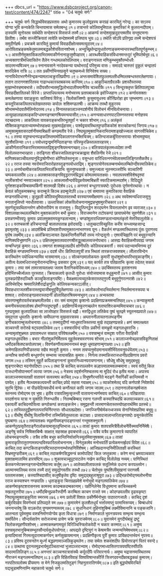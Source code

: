 +++
dbcs_url = "https://www.dsbcproject.org/canon-text/content/474/2247"
title = "04 चतुर्थः सर्गः"

+++
चतुर्थः सर्गः
सिद्धार्थविवाहप्रस्तावः
अथो कुमारस्य कुलोद्वहस्य करग्रहं कारयितुं नरेन्द्रः।
का साऽस्य योग्या भुवि कन्यकेति चिन्तयामास समेतबन्धुः॥१॥
तत्रान्तरे कोलियभूमिपालः कुमारिकां मे कुलरत्नदीपाम्।
दास्यामि सूनोस्तव सर्वथेति सन्देशपत्रं विससर्ज तस्मै॥२॥
आकर्ण्य सन्देशमुखादुदन्तमतीव सन्तुष्टमनाः क्षितीशः।
तथैव सज्जीक्रियतां त्वयेति सन्देशमस्मै प्रजिघाय भूयः॥३॥
तथेति सोऽपि प्रतिगृह्य तस्मै सन्देशपत्रं समुदीर्णहर्षः।
प्रचक्रमे कारयितुं कुमार्या विवाहदीक्षोत्सवमत्युदारम्॥४॥
आरोपिताभ्रङ्कषकेतुमालमाबद्धकौशेयवितानशोभम्।
अभ्युच्छ्रितेन्द्रायुधतोरणाङ्कमभ्यन्तरस्थापितपूर्णकुम्भम्॥५॥
आस्तीर्णमुक्तासिकताभिराममाकीर्णनानाकुसुमौपहारम्।
आरब्धवैवाहिकसंविधानमन्तःपुरं भूमिपतेर्बभूव॥६॥
अभ्यक्तगात्रीमधिवासितेन तैलेन गन्धामलकोपलिप्ताम्।
वराङ्गनास्ता मणिकुम्भमुक्तैरम्भोधरैः सादरमभ्यषिञ्चन्॥७॥
स्नानावसाने नरदेवकन्या पाथोभरार्द्रं परिमुच्य वासः।
समाददे चारुतरं दुकूलं चन्द्रातपं शारदिकेव रात्रिः॥८॥
ततः प्रकीर्णाभिनवप्रसूने चतुष्कमध्ये विनिवेश्य सख्यः।
नानाविधैराभरणैर्नरेन्द्रकन्यामलञ्चक्रुरतिप्रवीणाः॥९॥
अन्तःसमावेशितफुल्लमल्लीधम्मिल्लबन्धस्तरलेक्षणायाः।
ततान तारागणशारितस्य गाढान्धकारस्तबकस्य कान्तिम्॥१०॥
आकुञ्चिताग्रैरलकैः प्रशस्तैस्तस्या मुखाम्भोरुहमाबभासे।
तदीयसौरभ्यसमृद्धिलोभादालीयमानैरिव चञ्चरीकैः॥११॥
सिन्दूरक्लृप्त क्षितिपालपुत्र्या विवाहदीक्षातिलको विरेजे।
प्राप्ताधिपत्यस्य मनोभवस्य प्रतापबाकार्क इवोज्जिहानः॥१२॥
कर्णावसक्ताः कमलेक्षणाया यवाङ्कुराः सातिशयं विरेजुः।
त्रिलोकजिष्णोः कुसुमायुधस्य कीर्त्तिप्ररोहा इव जृम्भमाणाः॥१३॥
कस्तूरिकाकल्पितपत्रलेखस्तस्याः कपोलः शशिमण्डलश्रीः।
आक्रम्य तस्थौ मुकुरस्य शोभामम्भोदवातैर्मलिनोदरस्य॥१४॥
विन्यस्तकालाञ्जनदर्शनीयं विलोचनं मीनविलोचनायाः।
अत्युग्रहालाहलपङ्कदिग्धामनङ्गबाणश्रियमन्वयासीत्॥१५॥
अनन्यसाधारणपाटलिम्नस्तस्या मनोज्ञस्य रदच्छदस्य।
आकल्पिता यावकपङ्कभतिरभूतपूर्वां न चकार शोभाम्॥१६॥
अलंकृतं मौक्तिककुण्डलाभ्यामम्भोरुहाक्ष्या मुखामार्द्रहासम्।
पार्श्वद्वयावस्थितपुण्डरीककोशं शरत्कोकनदं जिगाय॥१७॥
आमुक्तमुक्तासरदर्शनीयमाबिभ्रती कण्ठमतीव रेजे।
निष्ठ्यूतमुक्तानिकराभिरामशङ्खोज्ज्वला सागरवीचिकेव॥१८॥
तस्या वपुश्चन्दनपङ्कलिप्तमामोदिकालागरुभक्तिचित्रम्।
कलिन्दजाकर्बुरितान्तरायाः शोभामपुष्यत् सुरशैवलिन्याः॥१९॥
पयोधरद्वन्द्वमनिन्दिताङ्ग्याः परिस्फुरन्निस्तलतारहारम्।
आकीर्णतारानिकराभिरामामस्ताद्रिशृङ्गश्रियमन्वगच्छत्॥२०॥
बलित्रयालंकृतमध्यदेशा तन्वी विलोलस्तनभारहारा।
तरङ्गिता शीकरजालिताङ्गचक्राह्वया शैवलिनीव रेजे॥२१॥
माणिक्यकाञ्चीवलयानुविद्धश्रोणीभरा क्षोणिपतेस्तनूजा।
वसुन्धरा वारिधिरत्नगर्भवेलासमालिङ्गितसैकतैव॥२२॥
रराज तस्या नवरोमराजिरारोहतस्तुङ्गपयोधराद्रिम्।
शृङ्गारयोनेरवलम्बनार्थमालम्बितेन्दीवरमालिकेव॥२३॥
अनर्घचामीकरकल्पिताभिरलंक्रियाभिः सुतनुश्चकाशे।
समुज्ज्वला नूतनमञ्जरीभिः सञ्चारिणी चम्पकवल्लरीव॥२४॥
अलक्तकासङ्गविवृद्धरागमंघ्रिद्धयं कोमलमायताक्ष्याः।
नवातपस्पर्शविशेषदृश्यां नालीकशोभां नमयाञ्चकार॥२५॥
आकल्पसौन्दर्यदिदृक्षयेयमाबिभ्रती स्फाटिकमात्मदर्शम्।
विदिद्युते पूर्णशशाङ्कविम्बसम्पर्किणी शातमखी दिशेव॥२६॥
अनन्तरं बन्धुरगात्रयष्टेः पुरोधसः पूर्णमनोरथायाः।
न केवलं कौतुकमाबबन्धुः कराम्बुजे किञ्च हदम्बुजेऽपि॥२७॥
एवं समापय्य कुमारिकाया वैवाहिकं मण्डनसंविधानम्।
कुतूहली कौलियभूमिपालस्तस्थौ वरस्यागममीक्षमाणः॥२८॥
अथ स्ववेश्मन्यधिराजसूनुः स्नातानुलिप्तो नवधौतवासाः।
उल्लासिकां लोकविलोचनानामुद्वाहभूषामुररीचकार॥२९॥
सुवर्णसूत्रग्रथितान्तरेण क्षौमोत्तरीयेण स राजसूनुः।
विद्युत्पिनद्धेन शरद्घनेन वियत्तलाभोग इव व्यराजत्॥३०॥
विशालवक्षःस्थललम्बितेन मुक्ताकलापेन बभौ कुमारः।
विराजमानेन तटोपकण्ठं छायापथेनेव सुवर्णशैलः॥३१॥
प्रसन्नगम्भीरवपुः कुमारः प्रवालमुक्तामयकुण्डलाभ्याम्।
चण्डांशुताराधिपमण्डलाभ्यामलंकृतो मेरुरिवालुलोके॥३२॥
वरश्चकाशे हरिचन्दनार्द्रो बालातपाताम्र इवोदयाद्रिः।
धातुच्छटाविच्छुरितः करीव सन्ध्यामहःसान्द्र इवामृतांशुः॥३३॥
आदर्शबिम्बे प्रतिमाशरीरमामुक्तरत्नाभरणस्य यूनः।
वैकर्तनं मण्डलमास्थितस्य पुंसः पुराणस्य पुपोष लक्ष्मीम्॥३४॥
अलंक्रियाऽजायत देहकान्तिर्नैसर्गिकी तस्य नरेन्द्रसूनोः।
एश्वर्यचिह्नानि परं बभूवुरन्यानि माणिक्यविभूषणानि॥३५॥
उक्षिप्तमुक्तातपवारणश्रीरुद्धूतबालव्यजनोपचारः।
आरुह्य वैवाहिकमौपवाह्यं जगाम सन्बन्धिगृहं कुमारः॥३६॥
तमागतं शाक्यकुलप्रदीपं क्षोणीपतिः कोलियचक्रवर्त्ती।
स्वयं पदाभ्यामभिगम्य दूरं वैवाहिकं मण्डपमानिनाय॥३७॥
ददर्श धीरः क्षितिपालपुत्रीं तत्र स्थितां तारकराजवक्त्राम्।
लीलारविन्देन करस्थितेन पयोधिकन्यामिव भासमानाम्॥३८॥
सोत्कण्ठमालोकयतः कुमारीं सुधांशुशोभापरिभावुकाङ्गीम्।
अतीत्य वेलामधिराजसूनोरानन्दसिन्धुः प्रससार दूरम्॥३९॥
यत् कार्यते तत्र पतिव्रताभिः कृत्वा तदेतत् सकलं कुमारः।
तया समं तामरसायताक्ष्या जताम वैतानिकवेदिमध्यम्॥४०॥
उदर्चिषस्तस्य हुताशनस्य हविर्भिरुच्चैर्ज्वलतः पुरस्तात्।
क्रियाकलापे कृतधीः पुरोधाः संयोजयामास वधूकुमारौ॥४१॥
आसीत् कुमारः पुलकप्ररोहैरुदञ्चितैः कञ्चुकिताङ्गयष्टिः।
वैकक्षमाल्यच्युतकेसरास्तद्गुप्त्यै बभूवुर्गुणरत्न‍राशेः॥४२॥
आविर्भवद्भिः श्रमवारिलेशैरार्द्राङ्गुलिः कोलियकन्यकाऽऽसीत्।
विवाहधाराजलशीकरास्तद्व्याजीबभूवुर्विपुलेक्षणायाः॥४३॥
आलोकलोभादभिवर्तमाना निवर्तमानास्त्रपया च शश्वत्।
तयोरपाङ्गप्रसरास्तदानीं डोलाविहारश्रियमन्वभूवन्॥४४॥
अभ्यस्तया संवरणाम्बुशेरावर्तचक्रभ्रमलीलयेव।
वरः समं वामदृशा कृशानोः प्रदक्षिणाप्रक्रममन्वतिष्ठत्॥४५॥
कन्याकुमारौ कमनीयरूपावालोक्य होमाग्निरदृष्टपूर्वौ।
प्रदक्षिणार्चिःस्फुरणच्छलेन श्लाघाशिरःकम्पमिवाचचार॥४६॥
गुरुप्रयुक्ता कुलपालिका सा लाजोपहार विससर्ज वह्नौ।
मरुद्विधूता लतिकेव पुष्पं चूतद्रमे स्यूतनवप्रवाले॥४७॥
समुद्गता धूमततिः कृशानोः समीपलग्ना मुखसारसस्य।
अम्लाननीलायतनालभङ्गीम ङ्गीचकाराम्बुजलोचनायाः॥४८॥
तस्मादुदीर्णा नवधूमराजिस्तस्या मुखे तद्ग्रहणप्रसन्ने।
क्षणं समालक्ष्यत सञ्चरन्ती सरोरुहे षट्पदमालिकेव॥४९॥
वक्त्रारविन्दं परितः प्रकीर्णा वामभ्रुवो मङ्गलधूमराजिः।
अन्यामृतांशुभ्रमतः प्रयातामधत्त साक्षात् परिवेषलक्ष्मीम्॥५०॥
वक्त्राम्बुजं वामदृशः परीता वैवाहिकी मङ्गलधूमपंक्तिः।
बभार नीलांशुकनिर्मितस्य मुहूर्तवक्त्रावरणस्य शोभाम्॥५१॥
कालाञ्जनोच्छ्वासविकूणिताक्षं धर्मोदकक्लिष्टकपोलपत्रम्।
विवर्णकर्णोत्पलमाननाब्जं बभूव धूमग्रहणान्मृगाक्ष्याः॥५२॥
इति क्रमेणाहितपाणिपीडस्तया सहैव श्वसुरौ कुमारः।
ननाम तावप्यनुमोदमानावाशीर्भिरेतावनुवर्धयेताम्॥५३॥
अन्याँश्च सर्वानपि बन्धुवर्गान् सम्भाव्य जायासहितः कुमारः।
निर्गत्य तस्मान्निजराजधानीप्रदक्षिणाय प्रवरो जगाम॥५४॥
तस्मिन् मुहूर्ते कपिलाङ्गनानां कुमारनिध्यानपरायणानाम्।
सौधेषु सौधेषु समुद्बभूवुः शृङ्गारचेष्टा मदनोपदिष्टाः॥५५॥
तथा हि काचित् करपल्लवेन कल्हारमालामवलम्बमाना।
स्वयं वरीतुं किल राजधानीसोपानमार्गं त्वरया जगाम॥५६॥
नेत्रस्य तद्दर्शननिश्चलस्य मा मूदिदं रोध इतीव मत्वा।
अपास्य कालाञ्जनमायताक्षी वातायनं सत्वरमाप काचित्॥५७॥
विभूषणैरन्तरिते मदङ्गे नैसर्गिकीं कान्तिमसौ न पश्येत्।
इतीव नैपथ्यमकल्पयन्ती काचित् प्रपेदे सहसा गवाक्षम्॥५८॥
व्याकोशमेतद् यदि कर्णपाशे निवेशयेयं सुरभि द्विरेफः।
मां पीडयेदित्यवधीर्य मन्ये कर्णोत्पलं कापि जगाम जालम्॥५९॥
तदाननालोकनहर्षजातः स्तनस्य रोमोद्गम एव भुषा।
इतीव पत्रावलिमुत्सृजन्ती वातायनाभ्यर्णमवाप काचित्॥६०॥
पतिव्रतायाः परदर्शनाय यात्रा न युक्तेति निरुन्धतीव।
नितम्बबिम्बाद् रसना गलन्ती कस्याश्चिदघ्रिं कलयाञ्चकार॥६१॥
एकावलीं काचिदनर्पयित्वा कण्ठोकण्ठं करपङ्कजेन।
समुद्वहन्ती त्वरमाणचेतास्तस्योपहारार्थमिव प्रतस्थे॥६२॥
ताभिस्तदुद्वीक्षणतत्पराभिर्निरन्तराः सौधतलप्रदेशाः।
जगज्जिगीषोर्मकरध्वजस्य सेनानिवेशप्रतिमा बभूवुः॥६३॥
वीथीषु वीथीषु विलासिनीनां तस्मिन्निपेतुस्तरलाः कटाक्षाः।
प्रासादजालान्तरिताङ्गयष्टेः प्रसूनकेतोरिव पुष्पबाणाः॥६४॥
तमायताक्ष्यः स्पृहणीयमङ्गादङ्गान्तरं गन्तुमशक्नुवानैः।
आकर्णपूरप्रसृतैरपाङ्गैरालोकयामासुरतृप्तिभाजः॥६५॥
तासां कुमारः शतपत्रमित्रैर्विलोचनैर्विस्मयनिर्निमेषैः।
अङ्गेषु सर्वत्र निषिक्तबिम्बैः साक्षात् सहस्राक्ष इवाबभासे॥६६॥
यत्रैव यत्रैव कुमारगात्रे व्यापारितं लोचनमङ्गनाभिः।
तत्रैव तत्रैव बभूव कान्तिनिर्यासनिःस्यूतमिवानुषक्तम्॥६७॥
तासां कुमाराकृतिरातुराणामस्पन्दविस्फारितलोचनानाम्।
विनेतुकामेव मनोभवार्तिं प्रत्येकमन्तर्हृदयं विवेश॥६८॥
काचित् तदा कण्टकिताङ्गयष्टिस्तदाननाम्भोरुहनिर्विशेषम्।
आजिघ्रदानन्दनिमीलिताक्षी करस्थितं विभ्रमपुण्डरीकम्॥६९॥
काचित् तदाकर्षणसिद्धमन्त्रं कामोपदिष्टं किल जप्तुकामा।
करेण मन्दं भ्रमयाञ्चकार मुक्ताक्षमालामिव हारयष्टिम्॥७०॥
शुकावचञ्चूपुटपाटलेन नखेन काचिद् विलोलेख नव्यम्।
पाणिस्थितं केतकगर्भपत्रमनङ्गसन्देशमिवास्य कर्तुम्॥७१॥
आलेख्यलीलाफलकं सतूलिमेकं दधाना करपल्लवेन।
आत्मानमालिख्य वराय तस्मै दातुं समुद्योगवतीव तस्थौ॥७२॥
चेतोभुवः पुष्पशिलीमुखानां परागवर्षैः पततामजस्रम्।
कस्याश्चिदासीत् कलुषीकृतेव दृष्टिः समुद्यद्बहुलाश्रुपूरा॥७३॥
उद्भिन्नरोमोद्गमलोभनीया रराज कस्याश्चन गण्डपालिः।
धृताङ्कुरा चित्तग्रहप्रवेशे मनोभुवो मङ्गलपालिकेव॥७४॥
आकर्णमाकृष्टशरासनस्य कामस्य कादम्बकदम्बकानाम्।
पक्षीनिलेनेव विधूयमाना काचिच्चकम्पे स्खलदुत्तरीया॥७५॥
धर्मोदबिन्दुप्रकरैरुदीर्णैः करम्बिता काचन राजते स्म।
कोदण्डवल्लीव दृढावकृष्टा निष्ठ्यूतमुक्ताङ्कुरिता स्मरस्य॥७६॥
मनः प्रतोलीं विशतः प्रकीर्णैर्मनोभुवः पादपरागजालैः।
काचिद् दृशं कर्बुरविग्रहेव विवर्णभावं प्रतिपद्यते स्म॥७७॥
कुमारमेनं कुलशैलधुर्यं भर्त्तारमाप्तुं परमाभिरूप्यम्।
बिम्बाधरेयं जननान्तरेषु किं वाऽकरोत् पुण्यमगण्यरूपम्॥७८॥
सुधानिधानं तुहिनांशुबिम्बं लक्ष्मीविमानानि च पङ्कजानि।
आतन्वता पूर्वममुष्य वक्त्रनिर्माणयोग्येव कृता विधात्रा॥७९॥
निर्माणकाले भुवनत्रयस्य सम्भृत्य सम्भृत्य समर्पितेन।
सौन्दर्यसारेण सरोजजन्मा प्रायेण चक्रे युवराजमेनम्॥८०॥
युवानमेनं युगदीर्घबाहुं द्रष्टुं त्रिलोकस्पृहणीयशोभम्।
अस्माकमक्ष्णामयुतं विरिञ्चिस्त्रिलोकवेदी न चकार कस्मात्॥८१॥
अमुष्य वक्त्रामृतभानुबिम्बसम्भूतसौन्दर्यसुधोपयोगात्।
आपद्यते दृष्टियुगं न केषामत्रैव जन्मन्यनिमेषभावम्॥८२॥
इत्यादिमासां गिरमत्युदारामाकर्णयन् कर्णसुखायमानाम्।
प्रदक्षिणीकृत्य पुरीं कुमारः प्राविक्षदन्तर्भवनं नृपस्य॥८३॥
प्रविश्य दूरावनतेन मूर्ध्ना बद्धप्रणामाञ्जलिकुड्मलेन।
तया समेतः शकवंशदीपः प्रियोत्तरङ्गं पितरं ववन्दे॥८४॥
उत्थाप्य दूरानतमूढभार्यमुदञ्चिताभ्यां भुजपञ्जराभ्याम्।
रोमोद्गमाध्यासितगात्रययष्टिरुर्वीपतिः सादरमालिलिङ्ग॥८५॥
अनन्तरं काञ्चनपात्रासंस्थैः कर्पूरदीपैः परिवारनार्यः।
अमुष्य भद्रासनमास्थितस्य नीराजनं मङ्गलमन्वतिष्ठन्॥८३॥
इति विहितविवाहं विश्वविश्रान्तकीर्त्ति
त्रिजगदवनदीक्षाबद्धकक्षं कुमारम्।
नरपतिरवलोक्य प्रीयमाणः स मेने
निजकुलमतितुङ्गं निहनुतारातिगर्वम्॥८७॥
इति बुद्धघोषविरचिते पद्यचूडामणिनाम्नि महाकाव्ये चतुर्थः सर्गः॥

